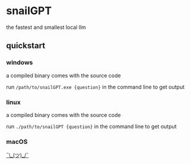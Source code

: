 # snailGPT
the fastest and smallest local llm
## quickstart
### windows
a compiled binary comes with the source code

run `/path/to/snailGPT.exe {question}` in the command line to get output
### linux
a compiled binary comes with the source code

run `./path/to/snailGPT {question}` in the command line to get output

### macOS
[¯\\\_(ツ)_/¯](https://www.reddit.com/r/FuckApple/)